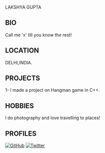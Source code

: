 LAKSHYA GUPTA
## BIO ##
Call me 'x' till you know the rest!

## LOCATION ##
DELHI,INDIA.
  

## PROJECTS ##
1- I made a project on Hangman game in C++.
 

## HOBBIES ##
I do photography and love travelling to places!



## PROFILES ##
[![GitHub][github-img]](https://github.com/lakkshh/)
[![Twitter][twitter-img]](https://twitter.com/lakkshh)

[twitter-img]: https://i.imgur.com/wWzX9uB.png
[github-img]: https://i.imgur.com/9I6NRUm.png

